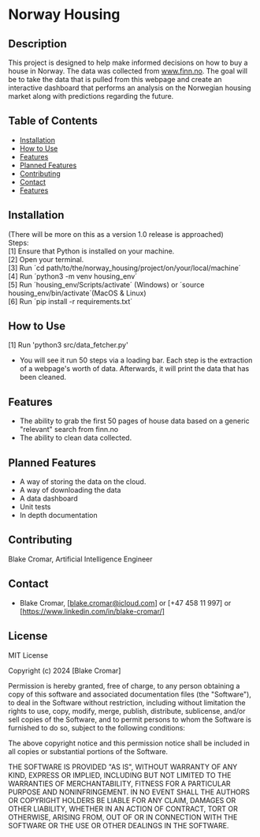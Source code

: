 # Norway Housing

## Description
This project is designed to help make informed decisions on how to buy a house in Norway. The
data was collected from www.finn.no. The goal will be to take the data that is pulled from this
webpage and create an interactive dashboard that performs an analysis on the Norwegian housing market along
with predictions regarding the future.  

## Table of Contents
- [Installation](#installation)
- [How&nbsp;to&nbsp;Use](#how_to_use)
- [Features](#features)
- [Planned&nbsp;Features](#planned-features)
- [Contributing](#contributing)
- [Contact](#contact)
- [Features](#license)

## Installation
(There will be more on this as a version 1.0 release is approached)<br>
Steps:<br>
[1] Ensure that Python is installed on your machine. <br>
[2] Open your terminal.<br>
[3] Run ´cd path/to/the/norway_housing/project/on/your/local/machine´<br>
[4] Run ´python3 -m venv housing_env´<br>
[5] Run ´housing_env/Scripts/activate´ (Windows) or ´source housing_env/bin/activate´(MacOS & Linux)<br>
[6] Run ´pip install -r requirements.txt´<br>

## How to Use
[1] Run 'python3 src/data_fetcher.py'

- You will see it run 50 steps via a loading bar. Each step is the extraction of 
a webpage's worth of data. Afterwards, it will print the data that has been cleaned.

## Features
- The ability to grab the first 50 pages of house data based on a generic "relevant" search from finn.no
- The ability to clean data collected.  

## Planned Features
- A way of storing the data on the cloud.
- A way of downloading the data
- A data dashboard
- Unit tests
- In depth documentation

## Contributing
Blake Cromar, Artificial Intelligence Engineer

## Contact
- Blake Cromar, [blake.cromar@icloud.com] or [+47 458 11 997] or [https://www.linkedin.com/in/blake-cromar/]

## License
MIT License

Copyright (c) 2024 [Blake Cromar]

Permission is hereby granted, free of charge, to any person obtaining a copy
of this software and associated documentation files (the "Software"), to deal
in the Software without restriction, including without limitation the rights
to use, copy, modify, merge, publish, distribute, sublicense, and/or sell
copies of the Software, and to permit persons to whom the Software is
furnished to do so, subject to the following conditions:

The above copyright notice and this permission notice shall be included in all
copies or substantial portions of the Software.

THE SOFTWARE IS PROVIDED "AS IS", WITHOUT WARRANTY OF ANY KIND, EXPRESS OR
IMPLIED, INCLUDING BUT NOT LIMITED TO THE WARRANTIES OF MERCHANTABILITY,
FITNESS FOR A PARTICULAR PURPOSE AND NONINFRINGEMENT. IN NO EVENT SHALL THE
AUTHORS OR COPYRIGHT HOLDERS BE LIABLE FOR ANY CLAIM, DAMAGES OR OTHER
LIABILITY, WHETHER IN AN ACTION OF CONTRACT, TORT OR OTHERWISE, ARISING FROM,
OUT OF OR IN CONNECTION WITH THE SOFTWARE OR THE USE OR OTHER DEALINGS IN THE
SOFTWARE.


